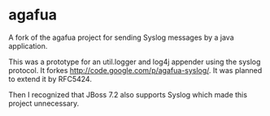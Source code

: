 agafua
======

A fork of the agafua project for sending Syslog messages by a java application.

This was a prototype for an util.logger and log4j appender using the syslog protocol. 
It forkes http://code.google.com/p/agafua-syslog/.
It was planned to extend it by RFC5424.

Then I recognized that JBoss 7.2 also supports Syslog which made this project unnecessary.
